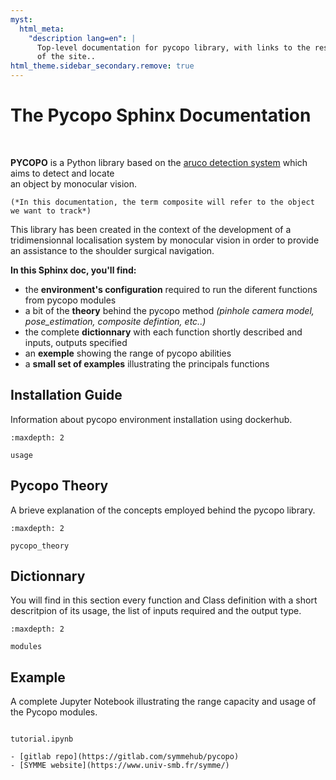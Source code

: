 ```yaml
---
myst:
  html_meta:
    "description lang=en": |
      Top-level documentation for pycopo library, with links to the rest
      of the site..
html_theme.sidebar_secondary.remove: true
---
```


<style>
      canvas {
        position: absolute;
        top: 10px;
        right: 55px;
        z-index: 0;
        background-color: transparent;
      }
</style>


# The Pycopo Sphinx Documentation
  
<br>



**PYCOPO** is a Python library based on the [aruco detection system](https://docs.opencv.org/4.x/d5/dae/tutorial_aruco_detection.html) which aims to detect and locate <br> an object by monocular vision. 


```{note}
(*In this documentation, the term composite will refer to the object we want to track*)
```

This library has been created in the context of the development of a tridimensionnal localisation system by monocular vision in order to provide an assistance to the shoulder surgical navigation. 

**In this Sphinx doc, you'll find:**

- the **environment's configuration** required to run the diferent functions from pycopo modules
- a bit of the **theory** behind the pycopo method *(pinhole camera model, pose_estimation, composite defintion, etc..)*
- the complete **dictionnary** with each function shortly described and inputs, outputs specified
- an **exemple** showing the range of pycopo abilities
- a **small set of examples** illustrating the principals functions


## Installation Guide

Information about pycopo environment installation using dockerhub.

```{toctree}
:maxdepth: 2

usage
```

## Pycopo Theory

A brieve explanation of the concepts employed behind the pycopo library. 

```{toctree}
:maxdepth: 2

pycopo_theory
```

## Dictionnary

You will find in this section every function and Class definition with a short descritpion of its usage, the list of inputs required and the output type.

```{toctree}
:maxdepth: 2

modules
```

## Example

A complete Jupyter Notebook illustrating the range capacity and usage of the Pycopo modules.

```{toctree}

tutorial.ipynb
```

```{seealso}
- [gitlab repo](https://gitlab.com/symmehub/pycopo)
- [SYMME website](https://www.univ-smb.fr/symme/)
```

<div>
    <script async src="https://unpkg.com/es-module-shims@1.6.3/dist/es-module-shims.js"></script>
      <script type="importmap">
        {
          "imports": {
            "three": "https://unpkg.com/three@v0.151.0/build/three.module.js",
            "addons": "https://unpkg.com/three@v0.151.0/examples/jsm/loaders/GLTFLoader.js"
          }
        }
      </script>
      <script class="animation" type="module">
        import * as THREE from 'three';
        import { GLTFLoader } from 'addons';
        const scene = new THREE.Scene();
        const renderer = new THREE.WebGLRenderer( { antialias: true } );
        renderer.setPixelRatio( window.devicePixelRatio );
        const size = 400;
        renderer.setSize( size, size );
        renderer.outputEncoding = THREE.sRGBEncoding;
        document.body.appendChild( renderer.domElement );
        renderer.setClearColor(0x000000, 0);
        const camera = new THREE.PerspectiveCamera( 50, 1, 0.01, 1000 );
        camera.position.set( -10, 0.1, 0 );
        camera.rotation.set( -90, -90, -90 );
        camera.lookAt( 0, 0, 1 );
        const loader = new GLTFLoader();
        const pmremGenerator = new THREE.PMREMGenerator(renderer);
        loader.load( '_images/scene.glb', function ( gltf ) {
            gltf.scene.traverse(function (child) {
            // Check if this object is a mesh
            if (child.isMesh) {
            child.material = new THREE.MeshNormalMaterial();
            }
            });
            const model = gltf.scene.children[0];;
            model.position.set( 0, 0, 0 );
            model.rotation.set( -89.5, 0, 0 );
            const model_scale = 0.04;
            model.scale.set(model_scale, model_scale, model_scale);
            scene.add( model );
            const greenMaterial = new THREE.LineBasicMaterial( { color: 0x00ff00 } );
            const redMaterial = new THREE.LineBasicMaterial( { color: 0xff0000 } );
            const blueMaterial = new THREE.LineBasicMaterial( { color: 0x0000ff } );
            const greenPoints = [];
            const redPoints = [];
            const bluePoints = [];
            const line_scale = 0.7;
            greenPoints.push( new THREE.Vector3( 0, 0, 0 ) );
            greenPoints.push( new THREE.Vector3( -line_scale, 0, 0 ) );
            redPoints.push( new THREE.Vector3( 0, 0, 0 ) );
            redPoints.push( new THREE.Vector3( 0, -line_scale, 0 ) );
            bluePoints.push( new THREE.Vector3( 0, 0, 0 ) );
            bluePoints.push( new THREE.Vector3( 0, 0, -line_scale) );
            const greengeometry = new THREE.BufferGeometry().setFromPoints( greenPoints );
            const redgeometry = new THREE.BufferGeometry().setFromPoints( redPoints );
            const bluegeometry = new THREE.BufferGeometry().setFromPoints( bluePoints );
            const greenLine = new THREE.Line( greengeometry, greenMaterial );
            const redLine = new THREE.Line( redgeometry, redMaterial );
            const blueLine = new THREE.Line( bluegeometry, blueMaterial );
            const x_speed = 0.5;
            greenLine.rotation.x += x_speed;
            redLine.rotation.x += x_speed;
            blueLine.rotation.x += x_speed;
            model.rotation.x += x_speed;
            scene.add(greenLine);
            scene.add(redLine);
            scene.add(blueLine);
            function updateRotation() {
              const y_speed = 0.005;
              greenLine.rotation.y += y_speed;
              redLine.rotation.y += y_speed;
              blueLine.rotation.y += y_speed;
              model.rotation.z += y_speed;
              // greenLine.rotation.z += 0.01;
              // redLine.rotation.z += 0.01;
              // blueLine.rotation.z += 0.01;
              // model.rotation.y += 0.01;
            }
            function render() {
              updateRotation();
              renderer.render(scene, camera);
              requestAnimationFrame(render);
            }
            // Start the animation
            requestAnimationFrame(render);
          }, undefined, function ( error ) {
          console.error( error );} );
        renderer.render( scene, camera );
      </script>
  </div>
